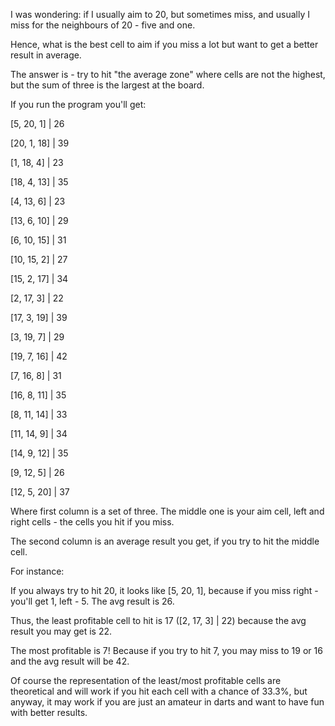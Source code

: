 I was wondering: if I usually aim to 20, but sometimes miss, and usually I miss for the neighbours of 20 - five and one.

Hence, what is the best cell to aim if you miss a lot but want to get a better result in average.

The answer is - try to hit "the average zone" where cells are not the highest, but the sum of three is the largest 
at the board.

If you run the program you'll get:

[5, 20, 1] | 26 

[20, 1, 18] | 39

[1, 18, 4] | 23

[18, 4, 13] | 35

[4, 13, 6] | 23

[13, 6, 10] | 29

[6, 10, 15] | 31

[10, 15, 2] | 27

[15, 2, 17] | 34

[2, 17, 3] | 22

[17, 3, 19] | 39

[3, 19, 7] | 29

[19, 7, 16] | 42

[7, 16, 8] | 31

[16, 8, 11] | 35

[8, 11, 14] | 33

[11, 14, 9] | 34

[14, 9, 12] | 35

[9, 12, 5] | 26

[12, 5, 20] | 37

Where first column is a set of three. The middle one is your aim cell, left and right cells - the cells you hit if you miss.

The second column is an average result you get, if you try to hit the middle cell.


For instance:

If you always try to hit 20, it looks like [5, 20, 1], because if you miss right - you'll get 1, left - 5. The avg result is 26.

Thus, the least profitable cell to hit is 17 ([2, 17, 3] | 22) because the avg result you may get is 22.

The most profitable is 7! Because if you try to hit 7, you may miss to 19 or 16 and the avg result will be 42.

Of course the representation of the least/most profitable cells are theoretical and will work if you hit each cell with a chance of 33.3%, but anyway, it may work if you are just an amateur in darts and want to have fun with better results.